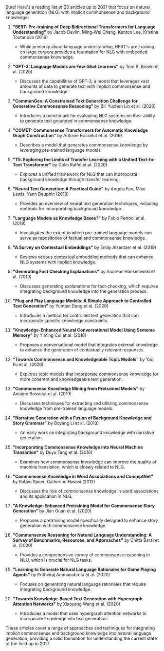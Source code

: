 Sure! Here's a reading list of 20 articles up to 2021 that focus on natural language generation (NLG) with implicit commonsense and background knowledge:

1. **"BERT: Pre-training of Deep Bidirectional Transformers for Language Understanding"** by Jacob Devlin, Ming-Wei Chang, Kenton Lee, Kristina Toutanova (2019)
   - While primarily about language understanding, BERT's pre-training on large corpora provides a foundation for NLG with embedded commonsense knowledge.

2. **"GPT-3: Language Models are Few-Shot Learners"** by Tom B. Brown et al. (2020)
   - Discusses the capabilities of GPT-3, a model that leverages vast amounts of data to generate text with implicit commonsense and background knowledge.

3. **"CommonGen: A Constrained Text Generation Challenge for Generative Commonsense Reasoning"** by Bill Yuchen Lin et al. (2020)
   - Introduces a benchmark for evaluating NLG systems on their ability to generate text grounded in commonsense knowledge.

4. **"COMET: Commonsense Transformers for Automatic Knowledge Graph Construction"** by Antoine Bosselut et al. (2019)
   - Describes a model that generates commonsense knowledge by leveraging pre-trained language models.

5. **"T5: Exploring the Limits of Transfer Learning with a Unified Text-to-Text Transformer"** by Colin Raffel et al. (2020)
   - Explores a unified framework for NLG that can incorporate background knowledge through transfer learning.

6. **"Neural Text Generation: A Practical Guide"** by Angela Fan, Mike Lewis, Yann Dauphin (2018)
   - Provides an overview of neural text generation techniques, including methods for incorporating background knowledge.

7. **"Language Models as Knowledge Bases?"** by Fabio Petroni et al. (2019)
   - Investigates the extent to which pre-trained language models can serve as repositories of factual and commonsense knowledge.

8. **"A Survey on Contextual Embeddings"** by Emily Alsentzer et al. (2019)
   - Reviews various contextual embedding methods that can enhance NLG systems with implicit knowledge.

9. **"Generating Fact Checking Explanations"** by Andreas Hanselowski et al. (2019)
   - Discusses generating explanations for fact-checking, which requires integrating background knowledge into the generation process.

10. **"Plug and Play Language Models: A Simple Approach to Controlled Text Generation"** by Yuntian Deng et al. (2020)
    - Introduces a method for controlled text generation that can incorporate specific knowledge constraints.

11. **"Knowledge-Enhanced Neural Conversational Model Using Sememe Memory"** by Yiming Cui et al. (2018)
    - Proposes a conversational model that integrates external knowledge to enhance the generation of contextually relevant responses.

12. **"Towards Commonsense and Knowledgeable Topic Models"** by Yao Fu et al. (2020)
    - Explores topic models that incorporate commonsense knowledge for more coherent and knowledgeable text generation.

13. **"Commonsense Knowledge Mining from Pretrained Models"** by Antoine Bosselut et al. (2019)
    - Discusses techniques for extracting and utilizing commonsense knowledge from pre-trained language models.

14. **"Narrative Generation with a Fusion of Background Knowledge and Story Grammar"** by Boyang Li et al. (2013)
    - An early work on integrating background knowledge with narrative generation.

15. **"Incorporating Commonsense Knowledge into Neural Machine Translation"** by Duyu Tang et al. (2016)
    - Examines how commonsense knowledge can improve the quality of machine translation, which is closely related to NLG.

16. **"Commonsense Knowledge in Word Associations and ConceptNet"** by Robyn Speer, Catherine Havasi (2012)
    - Discusses the role of commonsense knowledge in word associations and its application in NLG.

17. **"A Knowledge-Enhanced Pretraining Model for Commonsense Story Generation"** by Jian Guan et al. (2020)
    - Proposes a pretraining model specifically designed to enhance story generation with commonsense knowledge.

18. **"Commonsense Reasoning for Natural Language Understanding: A Survey of Benchmarks, Resources, and Approaches"** by Chitta Baral et al. (2020)
    - Provides a comprehensive survey of commonsense reasoning in NLU, which is crucial for NLG tasks.

19. **"Learning to Generate Natural Language Rationales for Game Playing Agents"** by Prithviraj Ammanabrolu et al. (2020)
    - Focuses on generating natural language rationales that require integrating background knowledge.

20. **"Towards Knowledge-Based Text Generation with Hypergraph Attention Networks"** by Xiaoyang Wang et al. (2020)
    - Introduces a model that uses hypergraph attention networks to incorporate knowledge into text generation.

These articles cover a range of approaches and techniques for integrating implicit commonsense and background knowledge into natural language generation, providing a solid foundation for understanding the current state of the field up to 2021.